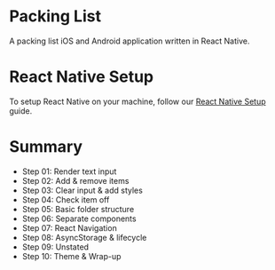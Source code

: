 # Packing List

A packing list iOS and Android application written in React Native.

# React Native Setup

To setup React Native on your machine, follow our [React Native Setup](https://github.com/infinitered/packing-list/blob/master/docs/react-native-setup.md) guide.

# Summary

- Step 01: Render text input
- Step 02: Add & remove items
- Step 03: Clear input & add styles
- Step 04: Check item off
- Step 05: Basic folder structure
- Step 06: Separate components
- Step 07: React Navigation
- Step 08: AsyncStorage & lifecycle
- Step 09: Unstated
- Step 10: Theme & Wrap-up
